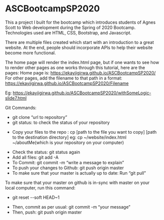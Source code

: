 # ASCBootcampSP2020
This a project I built for the bootcamp which introduces students of Agnes Scott to Web development during the Spring of 2020 Bootcamp. Technologies used are HTML, CSS, Bootstrap, and Javascript.

There are multiple files created which start with an introduction to a great website. At the end, people should incorporate APIs to help their website become more functional.

The home page will render the index.html page, but if one wants to see how to render other pages as one works through this tutorial, here are the pages:
Home page is: https://ekayiigirwa.github.io/ASCBootcampSP2020/
For other pages, add the filename to that path in a format: https://ekayiigirwa.github.io/ASCBootcampSP2020/Filename

Eg: https://ekayiigirwa.github.io/ASCBootcampSP2020/withSomeLogic-slide7.html


Git Commands:

- git clone “url to repository”
- git status: to check the status of your repository
* Copy your files to the repo : cp [path to the file you want to copy] [path to the destination directory]
eg: cp ~/website/index.html  ~/aboutMe(which is your repository on your computer)
- Check the status: git status again
- Add all files: git add -A
- To Commit: git commit -m  “write a message to explain”
- To push your changes to Github: git push origin master
- To make sure that your master is actually up to date: Run “git pull”

To make sure that your master on github is in-sync with master on your local computer, run this command:
* git reset --soft HEAD~1
- Then, commit as per usual: git commit -m “your message”
- Then, push: git push origin master

